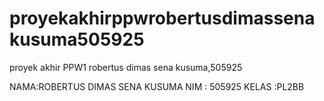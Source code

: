 # proyekakhirppwrobertusdimassenakusuma505925
proyek akhir PPW1 robertus dimas sena kusuma,505925

NAMA:ROBERTUS DIMAS SENA KUSUMA
NIM : 505925
KELAS :PL2BB

